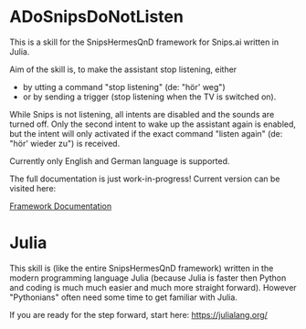# ADoSnipsDoNotListen

This is a skill for the SnipsHermesQnD framework for Snips.ai
written in Julia.

Aim of the skill is, to make the assistant stop listening, either
- by utting a command "stop listening" (de: "hör' weg")
- or by sending a trigger (stop listening when the TV is
  switched on).

While Snips is not listening, all intents are disabled and the
sounds are turned off. Only the
second intent to wake up the assistant again is enabled, but the
intent will only activated if the exact command "listen again"
(de: "hör' wieder zu")
is received.

Currently only English and German language is supported.



 The full documentation is just work-in-progress!
 Current version can be visited here:

 [Framework Documentation](https://andreasdominik.github.io/ADoSnipsQnD/dev)

# Julia

This skill is (like the entire SnipsHermesQnD framework) written in the
modern programming language Julia (because Julia is faster
then Python and coding is much much easier and much more straight forward).
However "Pythonians" often need some time to get familiar with Julia.

If you are ready for the step forward, start here: https://julialang.org/
